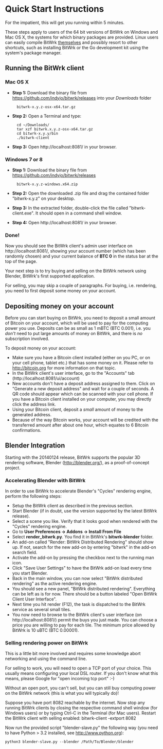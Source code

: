 Quick Start Instructions
========================
For the impatient, this will get you running within 5 minutes.

These steps apply to users of the 64 bit versions of BitWrk on Windows and Mac OS X, the
systems for which binary packages are provided. Linux users can easily compile BitWrk
[themselves](COMPILING.md) and possibly resort to other shortcuts, such as installing
BitWrk or the Go development kit using the system's package manager.

Running the BitWrk client
-------------------------
### Mac OS X
- **Step 1:** Download the binary file from https://github.com/indyjo/bitwrk/releases into your *Downloads* folder
        
        bitwrk-x.y.z-osx-x64.tar.gz
- **Step 2:** Open a Terminal and type:
        
        cd ~/Downloads/
        tar xzf bitwrk.x.y.z-osx-x64.tar.gz
        cd bitwrk-x.y.y/bin
        ./bitwrk-client
- **Step 3:** Open http://localhost:8081/ in your browser.
        
### Windows 7 or 8
- **Step 1:** Download the binary file from https://github.com/indyjo/bitwrk/releases
        
        bitwrk-x.y.z-windows.x64.zip
- **Step 2:** Open the downloaded .zip file and drag the contained folder "bitwrk-x.y.z" on your desktop.
- **Step 3:** In the extracted folder, double-click the file called "bitwrk-client.exe".
  It should open in a command shell window.   
- **Step 4:** Open http://localhost:8081/ in your browser.

### Done!
Now you should see the BitWrk client's admin user interface on http://localhost:8081/,
showing your account number (which has been randomly chosen) and your current
balance of **BTC 0** in the status bar at the top of the page.

Your next step is to try buying and selling on the BitWrk network using Blender,
BitWrk's first supported application.

For selling, you may skip a couple of paragraphs.
For buying, i.e. rendering, you need to first deposit some money on your account.

Depositing money on your account
--------------------------------
Before you can start buying on BitWrk, you need to deposit a small amount of Bitcoin on your
account, which will be used to pay for the computing power you use. Deposits can be as small
as 1 mBTC (BTC 0.001), i.e. you *don't* need to put large amounts of money on BitWrk, and
there is *no* subscription involved.

To deposit money on your account:
- Make sure you have a Bitcoin client installed (either on you PC, or on your cell phone, tablet
  etc.) that has some money on it. Please refer to http://bitcoin.org for more information on that
  topic.
- In the BitWrk client's user interface, go to the "Accounts" tab (http://localhost:8081/ui/account)
- New accounts don't have a deposit address assigned to them. Click on "Generate a new deposit address"
  and wait for a couple of seconds. A QR code should appear which can be scanned with your cell phone.
  If you have a Bitcoin client installed on your computer, you may directly click the address link.
- Using your Bitcoin client, deposit a *small* amount of money to the generated address.
- Because of the way Bitcoin works, your account will be credited with the transferred amount after
  about one hour, which equates to 6 Bitcoin confirmations.


Blender Integration
-------------------
Starting with the 20140124 release, BitWrk supports the popular 3D rendering
software, Blender (http://blender.org/), as a proof-of-concept project.


### Accelerating Blender with BitWrk
In order to use BitWrk to accelerate Blender's "Cycles" rendering engine, perform
the following steps: 
- Setup the BitWrk client as described in the previous section.
- Start Blender (if in doubt, use the version supported by the latest BitWrk release).
- Select a scene you like. Verify that it looks
  good when rendered with the "Cycles" rendering engine.
- Go to **User Preferences -> Addons -> Install From File**
- Select **render_bitwrk.py**. You find it in BitWrk's **bitwrk-blender** folder.
- An add-on called "Render: BitWrk Distributed Rendering" should show up. If not,
  search for the new add-on by entering "bitwrk" in the add-on search field.
- Activate the add-on by pressing the checkbox next to the running man icon.
- Click "Save User Settings" to have the BitWrk add-on load every time you start Blender. 
- Back in the main window, you can now select "BitWrk distributed rendering" as the
  active rendering engine.
- You should see a new panel, "BitWrk distributed rendering". Everything can be left as is
  for now. There should be a button labeled "Open BitWrk Client User Interface".
- Next time you hit render (F12), the task is dispatched to the BitWrk service as several
  small tiles.
- You now need to browse to the BitWrk client's user interface (on http://localhost:8081/)
  permit the buys you just made. You can choose a price you are willing to pay for each
  tile. The minimum price allowed by BitWrk is 10 uBTC (BTC 0.00001).


### Selling rendering power on BitWrk
This is a little bit more involved and requires some knowledge abort networking and using
the command line.

For selling to work, you will need to open a TCP port of your choice. This
usually means configuring your local DSL router. If you don't know what this
means, please Google for "open incoming tcp port" :-)

Without an open port, you can't sell, but you can still buy computing power on
the BitWrk network (this is what you will typically do)!

Suppose you have port 8082 reachable by the internet. Now stop any running BitWrk
clients by closing the respective command shell window (for Windows users) or by
typing Ctrl-C in the Terminal (for Mac users). Restart the BitWrk client with
selling enabled:
    bitwrk-client -extport 8082

Now run the provided script "blender-slave.py" the following way (you need to have Python > 3.2 installed, see
http://www.python.org):

    python3 blender-slave.py --blender /Path/To/Blender/blender
